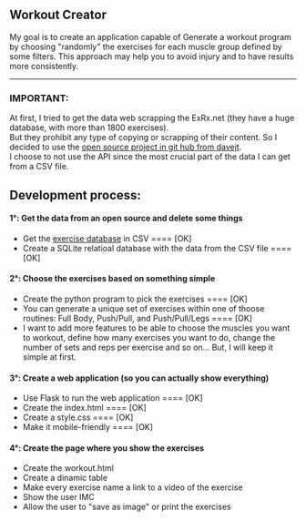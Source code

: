 ## Workout Creator
My goal is to create an application capable of Generate a workout program by choosing "randomly" the exercises for each muscle group defined by some filters. This approach may help you to avoid injury and to have results more consistently.

------------------------
### IMPORTANT:
At first, I tried to get the data web scrapping the ExRx.net (they have a huge database, with more than 1800 exercises).  
But they prohibit any type of copying or scrapping of their content. So I decided to use the [open source project in git hub from davejt](https://github.com/davejt/exercise).  
I choose to not use the API since the most crucial part of the data I can get from a CSV file.  
 


## Development process:

#### 1°: Get the data from an open source and delete some things
* Get the [exercise database](https://github.com/davejt/exercise) in CSV ==== [OK]  
* Create a SQLite relatioal database with the data from the CSV file ==== [OK]  

#### 2°: Choose the exercises based on something simple
* Create the python program to pick the exercises ==== [OK]  
* You can generate a unique set of exercises within one of thoose routines: Full Body, Push/Pull, and Push/Pull/Legs ==== [OK]  
* I want to add more features to be able to choose the muscles you want to workout, define how many exercises you want to do, change the number of sets and reps per exercise and so on... But, I will keep it simple at first.

#### 3°: Create a web application (so you can actually show everything)
* Use Flask to run the web application ==== [OK]  
* Create the index.html ==== [OK]  
* Create a style.css  ==== [OK]  
* Make it mobile-friendly ==== [OK]  

#### 4°: Create the page where you show the exercises
* Create the workout.html  
* Create a dinamic table  
* Make every exercise name a link to a video of the exercise
* Show the user IMC  
* Allow the user to "save as image" or print the exercises  